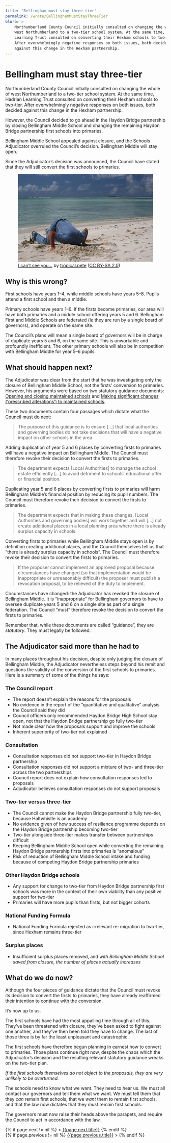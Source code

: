 ```yaml
---
title: "Bellingham must stay three-tier"
permalink: /wrote/BellinghamMustStayThreeTier
blurb: >
    Northumberland County Council initially consulted on changing the whole of 
    west Northumberland to a two-tier school system. At the same time, Hadrian 
    Learning Trust consulted on converting their Hexham schools to two-tier. 
    After overwhelmingly negative responses on both issues, both decided 
    against this change in the Hexham partnership.
---
```

# Bellingham must stay three-tier

Northumberland County Council initially consulted on changing the whole of 
west Northumberland to a two-tier school system. At the same time, Hadrian 
Learning Trust consulted on converting their Hexham schools to two-tier. After 
overwhelmingly negative responses on both issues, both decided against this 
change in the Hexham partnership.

However, the Council decided to go ahead in the Haydon Bridge partnership by 
closing Bellingham Middle School and changing the remaining Haydon Bridge 
partnership first schools into primaries.

Bellingham Middle School appealed against closure, and the Schools Adjudicator 
overruled the Council’s decision. Bellingham Middle will stay open.

Since the Adjudicator’s decision was announced, the Council have stated that 
they will still convert the first schools to primaries.

<figure>
    <img src="/assets/pics/ICantSeeYou.jpeg" alt="Head in the sand" />
    <figcaption>
    <a href="https://www.flickr.com/photos/12023825@N04/2898021822/">I can’t 
    see you…</a> by 
    <a href="https://www.flickr.com/photos/12023825@N04/">tropical.pete</a> 
    (<a href="https://creativecommons.org/licenses/by-sa/2.0/">CC BY-SA 2.0</a>)
    </figcaption>
</figure>


## Why is this wrong?

First schools have years 1–4, while middle schools have years 5–8. Pupils 
attend a first school and then a middle.

Primary schools have years 1–6. If the firsts become primaries, our area will 
have both primaries and a middle school offering years 5 and 6. Bellingham 
First and Middle Schools are federated (ie they are run by a single board of 
governors), and operate on the same site.

The Council’s plans will mean a single board of governors will be in charge of 
duplicate years 5 and 6, on the same site. This is unworkable and profoundly 
inefficient. The other primary schools will also be in competition with 
Bellingham Middle for year 5–6 pupils.

## What should happen next?

The Adjudicator was clear from the start that he was investigating only the 
closure of Bellingham Middle School, not the firsts’ conversion to primaries. 
However, his arguments were based on two statutory guidance documents: 
[Opening and closing maintained 
schools](https://assets.publishing.service.gov.uk/government/uploads/system/uploads/attachment_data/file/756328/Opening_and_Closing_maintained_schools_Guidance.pdf) 
and [Making significant changes (‘prescribed alterations’) to maintained 
schools](https://assets.publishing.service.gov.uk/government/uploads/system/uploads/attachment_data/file/756572/Maintained_schools_prescribed_alterations_guidance.pdf).

These two documents contain four passages which dictate what the Council must 
do next:

<blockquote>The purpose of this guidance is to ensure […] that local 
authorities and governing bodies do not take decisions that will have a 
negative impact on other schools in the area</blockquote>

Adding duplication of year 5 and 6 places by converting firsts to primaries 
will have a negative impact on Bellingham Middle. The Council must therefore 
revoke their decision to convert the firsts to primaries.

<blockquote>The department expects [Local Authorities] to manage the school 
estate efficiently […] to avoid detriment to schools’ educational offer or 
financial position.</blockquote>

Duplicating year 5 and 6 places by converting firsts to primaries will harm 
Bellingham Middle’s financial position by reducing its pupil numbers. The 
Council must therefore revoke their decision to convert the firsts to 
primaries.

<blockquote>The department expects that in making these changes, [Local 
Authorities and governing bodies] will work together and will […] not create 
additional places in a local planning area where there is already surplus 
capacity in schools.</blockquote>

Converting firsts to primaries while Bellingham Middle stays open is by 
definition creating additional places, and the Council themselves tell us that 
“there is already surplus capacity in schools”. The Council must therefore 
revoke their decision to convert the firsts to primaries.

<blockquote>If the proposer cannot implement an approved proposal because 
circumstances have changed (so that implementation would be inappropriate or 
unreasonably difficult) the proposer must publish a revocation proposal, to be 
relieved of the duty to implement.</blockquote>

Circumstances have changed: the Adjudicator has revoked the closure of 
Bellingham Middle. It is “inappropriate” for Bellingham governors to have to 
oversee duplicate years 5 and 6 on a single site as part of a single 
federation. The Council “must” therefore revoke the decision to convert the 
firsts to primaries.

Remember that, while these documents are called “guidance”, they are 
*statutory*. They must legally be followed.

## The Adjudicator said more than he had to

In many places throughout his decision, despite only judging the closure of 
Bellingham Middle, the Adjudicator nevertheless steps beyond his remit and 
questions the validity of the conversion of the first schools to primaries. 
Here is a summary of some of the things he says:

### The Council report

- The report doesn’t explain the reasons for the proposals
- No evidence in the report of the “quantitative and qualitative” analysis the 
Council said they did
- Council officers only recommended Haydon Bridge High School stay open, not 
that the Haydon Bridge partnership go fully two-tier
- Not made clear how the proposals support and improve the schools
- Inherent superiority of two-tier not explained

### Consultation

- Consultation responses did not support two-tier in Haydon Bridge partnership
- Consultation responses did not support a mixture of two- and three-tier 
across the two partnerships
- Council report does not explain how consultation responses led to proposals
- Adjudicator believes consultation responses do not support proposals

### Two-tier versus three-tier

- The Council cannot make the Haydon Bridge partnership fully two-tier, 
because Haltwhistle is an academy
- No evidence given of how success of resilience programme depends on the 
Haydon Bridge partnership becoming two-tier
- Two-tier alongside three-tier makes transfer between partnerships difficult
- Keeping Bellingham Middle School open while converting the remaining Haydon 
Bridge partnership firsts into primaries is “anomalous”
- Risk of reduction of Bellingham Middle School intake and funding because of 
competing Haydon Bridge partnership primaries

### Other Haydon Bridge schools

- Any support for change to two-tier from Haydon Bridge partnership first 
schools was more in the context of their own viability than any positive 
support for two-tier
- Primaries will have more pupils than firsts, but not bigger cohorts

### National Funding Formula

- National Funding Formula rejected as irrelevant re: migration to two-tier, 
since Hexham remains three-tier

### Surplus places

- Insufficient surplus places removed, and *with Bellingham Middle School 
saved from closure, the number of places actually increases*

## What do we do now?

Although the four pieces of guidance dictate that the Council must revoke its 
decision to convert the firsts to primaries, they have already reaffirmed 
their intention to continue with the conversion.

It’s now up to us.

The first schools have had the most appalling time through all of this. 
They’ve been threatened with closure, they’ve been asked to fight against one 
another, and they’ve then been told they have to change. The last of those 
three is by far the least unpleasant and catastrophic.

The first schools have therefore begun planning in earnest how to convert to 
primaries. Those plans continue right now, despite the chaos which the 
Adjudicator’s decision and the resulting relevant statutory guidance wreaks on 
the two-tier plan.

*If the first schools themselves do not object to the proposals, they are very 
unlikely to be overturned.*

The schools need to know what we want. They need to hear us. We must all 
contact our governors and tell them what we want. We must tell them that they 
*can* remain first schools, that we *want* them to remain first schools, and 
that the law now dictates that they *must* remain first schools.

The governors must now raise their heads above the parapets, and require the 
Council to act in accordance with the law.

<section id="nav">
    <div>
{% if page.next != nil %}
        &lt;&nbsp;<a href="{{page.next.url}}">{{page.next.title}}</a>
{% endif %}
    </div>
    <div>
{% if page.previous != nil %}
        <a href="{{page.previous.url}}">{{page.previous.title}}</a>&nbsp;&gt;
{% endif %}
    </div>
</section>
